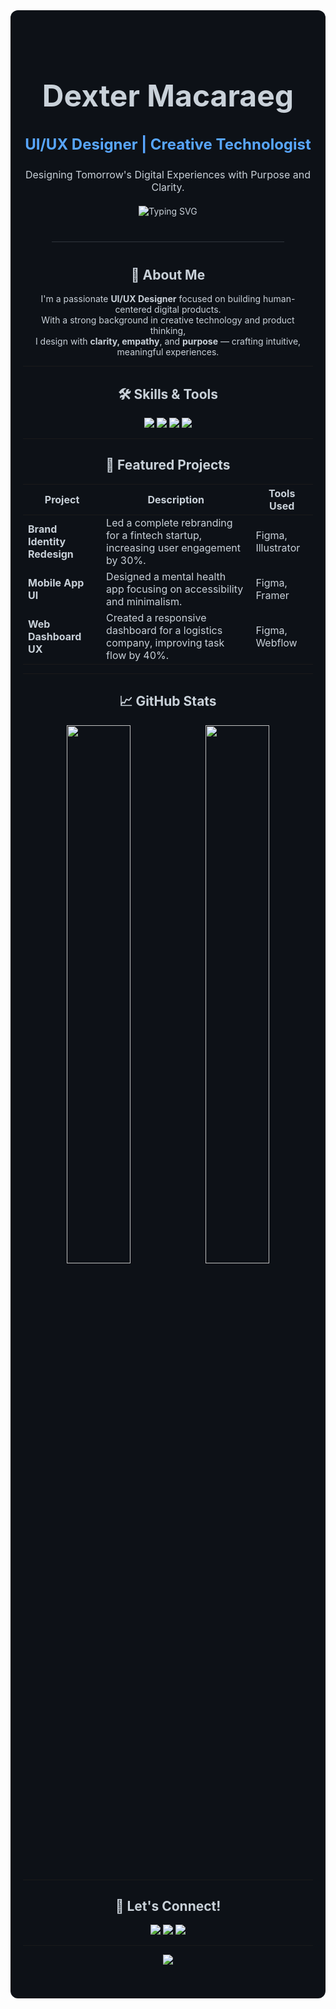 <div align="center" style="background-color:#0D1117; color:#C9D1D9; padding: 40px 20px; border-radius: 12px;">

<h1 style="font-size: 48px; margin-bottom: 10px;">Dexter Macaraeg</h1>
<h3 style="font-size: 24px; color: #58A6FF;">UI/UX Designer | Creative Technologist</h3>

<p style="max-width: 600px; margin: 20px auto; font-size: 16px;">
Designing Tomorrow's Digital Experiences with Purpose and Clarity.
</p>

<img src="https://readme-typing-svg.demolab.com?font=Fira+Code&size=24&duration=3000&pause=1000&color=58A6FF&center=true&vCenter=true&width=600&lines=Hello%2C+I'm+Dexter!;UI%2FUX+Designer+and+Creative+Technologist." alt="Typing SVG" />

<hr style="border: none; height: 1px; background: #30363D; margin: 40px 0; width: 80%;" />

## 🧠 About Me

I'm a passionate **UI/UX Designer** focused on building human-centered digital products.  
With a strong background in creative technology and product thinking,  
I design with **clarity, empathy**, and **purpose** — crafting intuitive, meaningful experiences.

---

## 🛠 Skills & Tools

<p align="center">
  <img src="https://img.shields.io/badge/Figma-0D1117?style=for-the-badge&logo=figma&logoColor=F24E1E" />
  <img src="https://img.shields.io/badge/Framer-0D1117?style=for-the-badge&logo=framer&logoColor=white" />
  <img src="https://img.shields.io/badge/Canva-0D1117?style=for-the-badge&logo=canva&logoColor=00C4CC" />
  <img src="https://img.shields.io/badge/Dribbble-0D1117?style=for-the-badge&logo=dribbble&logoColor=EA4C89" />
</p>

---

## 📂 Featured Projects

<table style="margin: 0 auto; color: #C9D1D9;">
  <thead>
    <tr>
      <th align="center">Project</th>
      <th align="center">Description</th>
      <th align="center">Tools Used</th>
    </tr>
  </thead>
  <tbody>
    <tr>
      <td><b>Brand Identity Redesign</b></td>
      <td>Led a complete rebranding for a fintech startup, increasing user engagement by 30%.</td>
      <td>Figma, Illustrator</td>
    </tr>
    <tr>
      <td><b>Mobile App UI</b></td>
      <td>Designed a mental health app focusing on accessibility and minimalism.</td>
      <td>Figma, Framer</td>
    </tr>
    <tr>
      <td><b>Web Dashboard UX</b></td>
      <td>Created a responsive dashboard for a logistics company, improving task flow by 40%.</td>
      <td>Figma, Webflow</td>
    </tr>
  </tbody>
</table>

---

## 📈 GitHub Stats

<p align="center">
  <img src="https://github-readme-stats.vercel.app/api?username=dextermacaraeg&theme=github_dark&hide_border=true&show_icons=true&count_private=true&border_radius=12" width="47%" />
  <img src="https://streak-stats.demolab.com?user=dextermacaraeg&theme=github-dark&hide_border=true&border_radius=12" width="47%" />
</p>

---

## 🤝 Let's Connect!

<p align="center">
  <a href="https://linkedin.com/in/dextermacaraeg">
    <img src="https://img.shields.io/badge/LinkedIn-0A66C2?style=for-the-badge&logo=linkedin&logoColor=white" />
  </a>
  <a href="https://dribbble.com/dextermacaraeg">
    <img src="https://img.shields.io/badge/Dribbble-EA4C89?style=for-the-badge&logo=dribbble&logoColor=white" />
  </a>
  <a href="https://yourportfolio.com">
    <img src="https://img.shields.io/badge/Portfolio-FF6D00?style=for-the-badge&logo=web&logoColor=white" />
  </a>
</p>

---

<p align="center">
  <img src="https://visitcount.itsvg.in/api?id=dextermacaraeg&label=Profile%20Views&color=0D1117&icon=5&pretty=true" />
</p>

</div>
